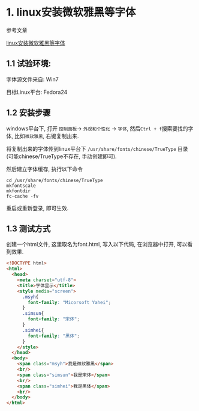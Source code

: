 # 1. linux安装微软雅黑等字体

参考文章

[linux安装微软雅黑等字体](http://blog.csdn.net/zhaoweitco/article/details/6419886)

## 1.1 试验环境:

字体源文件来自: Win7

目标Linux平台: Fedora24

## 1.2 安装步骤

windows平台下, 打开 `控制面板`-> `外观和个性化` -> `字体`, 然后`Ctrl + f`搜索要找的字体, 比如`微软雅黑`, 右键复制出来.

将复制出来的字体传到linux平台下 `/usr/share/fonts/chinese/TrueType` 目录(可能chinese/TrueType不存在, 手动创建即可).

然后建立字体缓存, 执行以下命令

```shell
cd /usr/share/fonts/chinese/TrueType
mkfontscale
mkfontdir
fc-cache -fv
```

重启或重新登录, 即可生效.

## 1.3 测试方式

创建一个html文件, 这里取名为font.html, 写入以下代码, 在浏览器中打开, 可以看到效果.

```html
<!DOCTYPE html>
<html>
  <head>
    <meta charset="utf-8">
    <title>字体显示</title>
    <style media="screen">
      .msyh{
        font-family: "Micorsoft Yahei";
      }
      .simsun{
        font-family: "宋体";
      }
      .simhei{
        font-family: "黑体";
      }
    </style>
  </head>
  <body>
    <span class="msyh">我是微软雅黑</span>
    <br/>
    <span class="simsun">我是宋体</span>
    <br/>
    <span class="simhei">我是黑体</span>
    <br/>
  </body>
</html>

```
